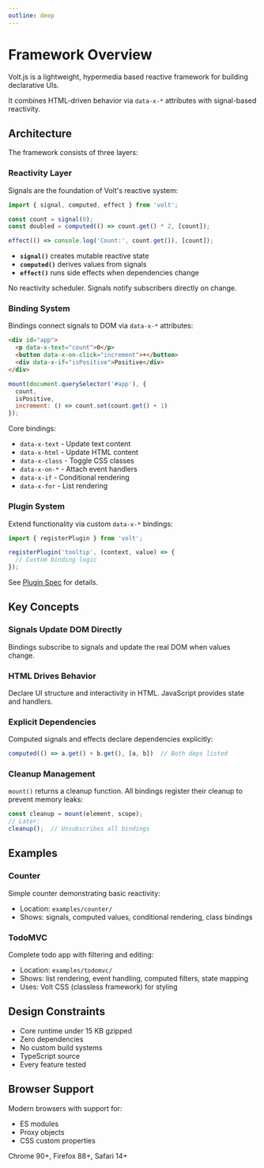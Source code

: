 ```yaml
---
outline: deep
---
```


# Framework Overview

Volt.js is a lightweight, hypermedia based reactive framework for building declarative UIs.

It combines HTML-driven behavior via `data-x-*` attributes with signal-based reactivity.

## Architecture

The framework consists of three layers:

### Reactivity Layer

Signals are the foundation of Volt's reactive system:

```js
import { signal, computed, effect } from 'volt';

const count = signal(0);
const doubled = computed(() => count.get() * 2, [count]);

effect(() => console.log('Count:', count.get()), [count]);
```

- **`signal()`** creates mutable reactive state
- **`computed()`** derives values from signals
- **`effect()`** runs side effects when dependencies change

No reactivity scheduler. Signals notify subscribers directly on change.

### Binding System

Bindings connect signals to DOM via `data-x-*` attributes:

```html
<div id="app">
  <p data-x-text="count">0</p>
  <button data-x-on-click="increment">+</button>
  <div data-x-if="isPositive">Positive</div>
</div>
```

```js
mount(document.querySelector('#app'), {
  count,
  isPositive,
  increment: () => count.set(count.get() + 1)
});
```

Core bindings:

- `data-x-text` - Update text content
- `data-x-html` - Update HTML content
- `data-x-class` - Toggle CSS classes
- `data-x-on-*` - Attach event handlers
- `data-x-if` - Conditional rendering
- `data-x-for` - List rendering

### Plugin System

Extend functionality via custom `data-x-*` bindings:

```js
import { registerPlugin } from 'volt';

registerPlugin('tooltip', (context, value) => {
  // Custom binding logic
});
```

See [Plugin Spec](./plugin-spec.md) for details.

## Key Concepts

### Signals Update DOM Directly

Bindings subscribe to signals and update the real DOM when values change.

### HTML Drives Behavior

Declare UI structure and interactivity in HTML. JavaScript provides state and handlers.

### Explicit Dependencies

Computed signals and effects declare dependencies explicitly:

```js
computed(() => a.get() + b.get(), [a, b])  // Both deps listed
```

### Cleanup Management

`mount()` returns a cleanup function. All bindings register their cleanup to prevent memory leaks:

```js
const cleanup = mount(element, scope);
// Later:
cleanup();  // Unsubscribes all bindings
```

## Examples

### Counter

Simple counter demonstrating basic reactivity:

- Location: `examples/counter/`
- Shows: signals, computed values, conditional rendering, class bindings

### TodoMVC

Complete todo app with filtering and editing:

- Location: `examples/todomvc/`
- Shows: list rendering, event handling, computed filters, state mapping
- Uses: Volt CSS (classless framework) for styling

## Design Constraints

- Core runtime under 15 KB gzipped
- Zero dependencies
- No custom build systems
- TypeScript source
- Every feature tested

## Browser Support

Modern browsers with support for:

- ES modules
- Proxy objects
- CSS custom properties

Chrome 90+, Firefox 88+, Safari 14+
